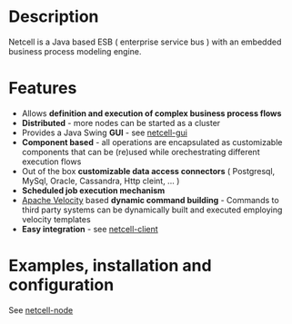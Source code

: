 # Description
 Netcell is a Java based ESB ( enterprise service bus ) with an embedded business process modeling engine.
 
# Features
 
 * Allows **definition and execution of complex business process flows**
 * **Distributed** - more nodes can be started as a cluster
 * Provides a Java Swing **GUI** - see [netcell-gui](https://github.com/acionescu/netcell-gui)
 * **Component based** - all operations are encapsulated as customizable components that can be (re)used while orechestrating
 different execution flows
 * Out of the box **customizable data access connectors** ( Postgresql, MySql, Oracle, Cassandra,  Http cleint, ... )
 * **Scheduled job execution mechanism**
 * [Apache Velocity](https://velocity.apache.org/engine/) based **dynamic command building**  - Commands to third party systems
 can be dynamically built and executed employing velocity templates
 * **Easy integration** - see [netcell-client](https://github.com/acionescu/netcell-client)
  
  
# Examples, installation and  configuration
See [netcell-node](https://github.com/acionescu/netcell-node)
